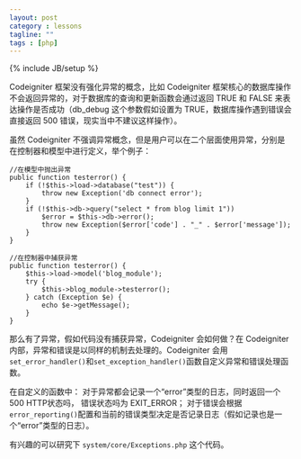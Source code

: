 ```yaml
---
layout: post
category : lessons
tagline: ""
tags : [php]
---
```

{% include JB/setup %}

Codeigniter 框架没有强化异常的概念，比如 Codeigniter 框架核心的数据库操作不会返回异常的，对于数据库的查询和更新函数会通过返回 TRUE 和 FALSE 来表达操作是否成功（db_debug 这个参数假如设置为 TRUE，数据库操作遇到错误会直接返回 500 错误，现实当中不建议这样操作）。

虽然 Codeigniter 不强调异常概念，但是用户可以在二个层面使用异常，分别是在控制器和模型中进行定义，举个例子：

```
//在模型中抛出异常
public function testerror() {
    if (!$this->load->database("test")) {
        throw new Exception('db connect error');
    }
    if (!$this->db->query("select * from blog limit 1"))
        $error = $this->db->error();
        throw new Exception($error['code'] . "_" . $error['message']);
    }
}

//在控制器中捕获异常
public function testerror() {
    $this->load->model('blog_module');
    try {
        $this->blog_module->testerror();
    } catch (Exception $e) {
        echo $e->getMessage();
    }
}
```

那么有了异常，假如代码没有捕获异常，Codeigniter 会如何做？在 Codeigniter 内部，异常和错误是以同样的机制去处理的。Codeigniter 会用`set_error_handler()`和`set_exception_handler()`函数自定义异常和错误处理函数。

在自定义的函数中：
对于异常都会记录一个“error”类型的日志，同时返回一个 500 HTTP状态吗， 错误状态吗为 EXIT_ERROR；
对于错误会根据`error_reporting()`配置和当前的错误类型决定是否记录日志（假如记录也是一个“error”类型的日志）。

有兴趣的可以研究下 `system/core/Exceptions.php` 这个代码。



